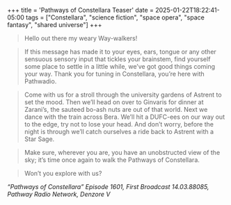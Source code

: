 +++
title = 'Pathways of Constellara Teaser'
date = 2025-01-22T18:22:41-05:00
tags = ["Constellara", "science fiction", "space opera", "space fantasy", "shared universe"]
+++

> Hello out there my weary Way-walkers! 

> If this message has made it to your eyes, ears, tongue or any other sensuous sensory input that tickles your brainstem, find yourself some place to settle in a little while, we’ve got good things coming your way. Thank you for tuning in Constellara, you’re here with Pathwadio.

> Come with us for a stroll through the university gardens of Astrent to set the mood. Then we’ll head on over to Ginvaris for dinner at Zarani’s, the sauteed bo-ash nuts are out of that world. Next we dance with the train across Bera. We’ll hit a DUFC-ees on our way out to the edge, try not to lose your head. And don’t worry, before the night is through we’ll catch ourselves a ride back to Astrent with a Star Sage. 

> Make sure, wherever you are, you have an unobstructed view of the sky; it’s time once again to walk the Pathways of Constellara.

> Won’t you explore with us?

*“Pathways of Constellara” Episode 1601, First Broadcast 14.03.88085, Pathway Radio Network, Denzore V*
